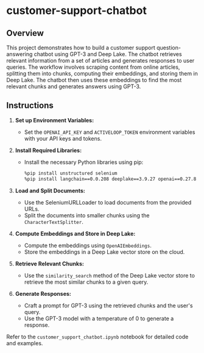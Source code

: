 # customer-support-chatbot

## Overview

This project demonstrates how to build a customer support question-answering chatbot using GPT-3 and Deep Lake. The chatbot retrieves relevant information from a set of articles and generates responses to user queries. The workflow involves scraping content from online articles, splitting them into chunks, computing their embeddings, and storing them in Deep Lake. The chatbot then uses these embeddings to find the most relevant chunks and generates answers using GPT-3.

## Instructions

1. **Set up Environment Variables:**
   - Set the `OPENAI_API_KEY` and `ACTIVELOOP_TOKEN` environment variables with your API keys and tokens.

2. **Install Required Libraries:**
   - Install the necessary Python libraries using pip:
     ```bash
     %pip install unstructured selenium
     %pip install langchain==0.0.208 deeplake==3.9.27 openai==0.27.8 tiktoken
     ```

3. **Load and Split Documents:**
   - Use the SeleniumURLLoader to load documents from the provided URLs.
   - Split the documents into smaller chunks using the `CharacterTextSplitter`.

4. **Compute Embeddings and Store in Deep Lake:**
   - Compute the embeddings using `OpenAIEmbeddings`.
   - Store the embeddings in a Deep Lake vector store on the cloud.

5. **Retrieve Relevant Chunks:**
   - Use the `similarity_search` method of the Deep Lake vector store to retrieve the most similar chunks to a given query.

6. **Generate Responses:**
   - Craft a prompt for GPT-3 using the retrieved chunks and the user's query.
   - Use the GPT-3 model with a temperature of 0 to generate a response.

Refer to the `customer_support_chatbot.ipynb` notebook for detailed code and examples.